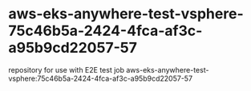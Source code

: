 # aws-eks-anywhere-test-vsphere-75c46b5a-2424-4fca-af3c-a95b9cd22057-57
repository for use with E2E test job aws-eks-anywhere-test-vsphere:75c46b5a-2424-4fca-af3c-a95b9cd22057-57
